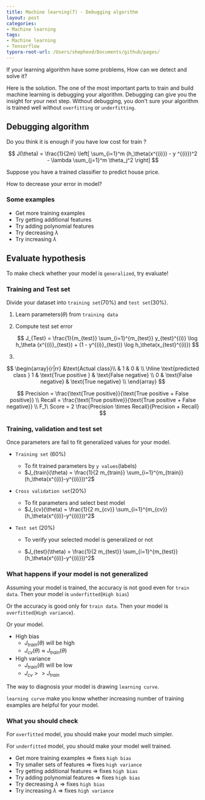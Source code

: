 ```yaml
---
title: Machine learning(7) - Debugging algorithm
layout: post
categories:
- Machine learning
tags:
- Machine learning
- Tensorflow
typora-root-url: /Users/shephexd/Documents/github/pages/
---
```


If your learning algorithm have some problems, How can we detect and solve it?



Here is the solution. The one of the most important parts to train and build machine learning is debugging your algorithm. Debugging can give you the insight for your next step. Without debugging, you don't sure your algorithm is trained well without `overfitting` or `underfitting`. 



<!--more-->



## Debugging algorithm



Do you think it is enough if you have low cost for train ?


$$
J(\theta) = \frac{1}{2m} \left[ \sum_{i=1}^m (h_\theta(x^{(i)}) - y ^{(i)})^2 - \lambda \sum_{j=1}^m \theta_j^2  \right]
$$




Suppose you have a trained classifier to predict house price.

How to decrease your error in model?



### Some examples

- Get more training examples
- Try getting additional features
- Try adding polynomial features
- Try decreasing $\lambda$
- Try increasing $\lambda$



## Evaluate hypothesis

To make check whether your model is `generalized`, try evaluate!



### Training and Test set

Divide your dataset into `training set`(70%) and `test set`(30%).

1.  Learn parameters($\theta$) from `training data`

2.  Compute test set error

    
    $$
    J_{Test} = \frac{1}{m_{test}} \sum_{i=1}^{m_{test}} y_{test}^{(i)} \log h_\theta (x^{(i)}_{test}) + (1 - y^{(i)}_{test}) \log h_\theta(x_{test}^{(i)})
    $$

3.  


$$
\begin{array}{r|rr}
&\text{Actual class}\\
               & 1 & 0 &    \\ \hline
\text{predicted class }           1 &   \text{True positive } & \text{False negative} \\
           0 &   \text{False negative} &   \text{True negative} \\
\end{array}
$$

$$
Precision = \frac{\text{True positive}}{\text{True positive + False positive}} \\
Recall = \frac{\text{True positive}}{\text{True positive + False negative}} \\
F_1\ Score = 2 \frac{Precision \times Recall}{Precision + Recall}
$$




### Training, validation and test set

Once parameters are fail to fit generalized values for your model.

-   `Training set` (60%)

    -   To fit trained parameters by `y values`(labels)
    -   $J_{train}(\theta) = \frac{1}{2 m_{train}} \sum_{i=1}^{m_{train}} (h_\theta(x^{(i)}-y^{(i)}))^2$

-   `Cross validation set`(20%)

    -   To fit parameters and select best model
    -   $J_{cv}(\theta) = \frac{1}{2 m_{cv}} \sum_{i=1}^{m_{cv}} (h_\theta(x^{(i)}-y^{(i)}))^2$

-   `Test set` (20%)

    -   To verify your selected model is generalized or not

    -   $J_{test}(\theta) = \frac{1}{2 m_{test}} \sum_{i=1}^{m_{test}} (h_\theta(x^{(i)}-y^{(i)}))^2$

        



### What happens if your model is not generalized 



Assuming your model is trained, the accuracy is not good even for `train data`. Then your model is `underfitted`(`High bias`)

Or the accuracy is good only for `train data`. Then your model is `overfitted`(`High variance`).

Or your model.



-   High bias
    -   $J_{train}(\theta)$ will be high
    -   $J_{cv}(\theta) \approx J_{train}(\theta)$
-   High variance
    -   $J_{train}(\theta)$ will be low
    -   $J_{cv} \gt \gt J_{train}$



The way to diagnosis your model is drawing `learning curve`.



`learning curve` make you know whether increasing number of training examples are helpful for your model.



### What you should check

For `overfitted` model, you should make your model much simpler.

For `underfitted` model, you should make your model well trained.



-   Get more training examples $\Rightarrow$ fixes `high bias`
-   Try smaller sets of features  $\Rightarrow$ fixes `high variance`
-   Try getting additional features  $\Rightarrow$ fixes `high bias`
-   Try adding polynomial features $\Rightarrow$ fixes `high bias`
-   Try decreasing $\lambda$ $\Rightarrow$ fixes `high bias`
-   Try increasing $\lambda$ $\Rightarrow$ fixes `high variance`





